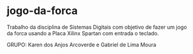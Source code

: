 # jogo-da-forca
Trabalho da disciplina de Sistemas Digitais com objetivo de fazer um jogo da forca usando a Placa Xilinx Spartan com entrada o teclado.


GRUPO:
Karen dos Anjos Arcoverde e Gabriel de Lima Moura
